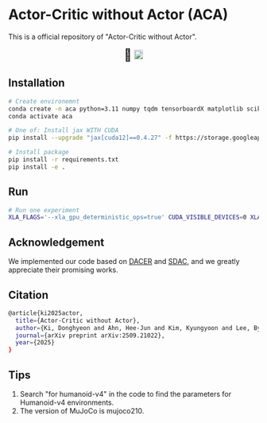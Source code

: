# Actor-Critic without Actor (ACA)

This is a official repository of "Actor-Critic without Actor".

<p align="center">
<font size=5>📑</font>
<a target="_self" href="https://arxiv.org/abs/2509.21022"> <img style="height:14pt" src="https://img.shields.io/badge/-Paper-red?style=flat&logo=arxiv"></a> 

## Installation

```bash
# Create environemnt
conda create -n aca python=3.11 numpy tqdm tensorboardX matplotlib scikit-learn black snakeviz ipykernel setproctitle numba pyyaml
conda activate aca

# One of: Install jax WITH CUDA 
pip install --upgrade "jax[cuda12]==0.4.27" -f https://storage.googleapis.com/jax-releases/jax_cuda_releases.html

# Install package
pip install -r requirements.txt
pip install -e .
```

## Run
```bash
# Run one experiment
XLA_FLAGS='--xla_gpu_deterministic_ops=true' CUDA_VISIBLE_DEVICES=0 XLA_PYTHON_CLIENT_MEM_FRACTION=.1 python scripts/train_mujoco.py --alg aca
```

## Acknowledgement
We implemented our code based on [DACER](https://github.com/happy-yan/DACER-Diffusion-with-Online-RL) and [SDAC](https://github.com/mahaitongdae/diffusion_policy_online_rl),  and we greatly appreciate their promising works.

## Citation
```bash
@article{ki2025actor,
  title={Actor-Critic without Actor},
  author={Ki, Donghyeon and Ahn, Hee-Jun and Kim, Kyungyoon and Lee, Byung-Jun},
  journal={arXiv preprint arXiv:2509.21022},
  year={2025}
}
```

## Tips
1. Search "for humanoid-v4" in the code to find the parameters for Humanoid-v4 environments.
2. The version of MuJoCo is mujoco210.
